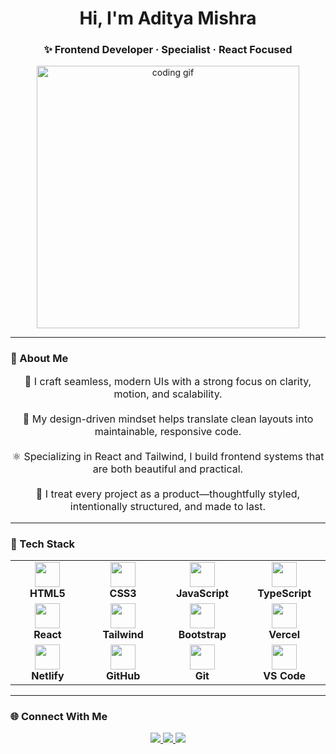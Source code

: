 <h1 align="center">Hi, I'm Aditya Mishra</h1>
<h3 align="center">✨ Frontend Developer · Specialist · React Focused</h3>

<p align="center">
  <img src="https://media.giphy.com/media/qgQUggAC3Pfv687qPC/giphy.gif" width="420" alt="coding gif" />
</p>

---

### 📌 About Me

<p align="center" style="font-size: 16px">
🚀 I craft seamless, modern UIs with a strong focus on clarity, motion, and scalability.<br><br>
🎨 My design-driven mindset helps translate clean layouts into maintainable, responsive code.<br><br>
⚛️ Specializing in React and Tailwind, I build frontend systems that are both beautiful and practical.<br><br>
🧠 I treat every project as a product—thoughtfully styled, intentionally structured, and made to last.
</p>

---

### 🧠 Tech Stack

<table align="center">
  <tr>
    <td align="center" width="140">
      <img src="https://cdn.jsdelivr.net/gh/devicons/devicon/icons/html5/html5-original.svg" width="40" /><br/>
      <strong>HTML5</strong>
    </td>
    <td align="center" width="140">
      <img src="https://cdn.jsdelivr.net/gh/devicons/devicon/icons/css3/css3-original.svg" width="40" /><br/>
      <strong>CSS3</strong>
    </td>
    <td align="center" width="140">
      <img src="https://cdn.jsdelivr.net/gh/devicons/devicon/icons/javascript/javascript-original.svg" width="40" /><br/>
      <strong>JavaScript</strong>
    </td>
    <td align="center" width="140">
      <img src="https://cdn.jsdelivr.net/gh/devicons/devicon/icons/typescript/typescript-original.svg" width="40" /><br/>
      <strong>TypeScript</strong>
    </td>
  </tr>
  <tr>
    <td align="center" width="140">
      <img src="https://cdn.jsdelivr.net/gh/devicons/devicon/icons/react/react-original.svg" width="40" /><br/>
      <strong>React</strong>
    </td>
    <td align="center" width="140">
      <img src="https://cdn.jsdelivr.net/gh/devicons/devicon/icons/tailwindcss/tailwindcss-original.svg" width="40" /><br/>
      <strong>Tailwind</strong>
    </td>
    <td align="center" width="140">
      <img src="https://cdn.jsdelivr.net/gh/devicons/devicon/icons/bootstrap/bootstrap-original.svg" width="40" /><br/>
      <strong>Bootstrap</strong>
    </td>
    <td align="center" width="140">
      <img src="https://assets.vercel.com/image/upload/front/assets/design/vercel-triangle-black.svg" width="40" /><br/>
      <strong>Vercel</strong>
    </td>
  </tr>
  <tr>
    <td align="center" width="140">
      <img src="https://www.vectorlogo.zone/logos/netlify/netlify-icon.svg" width="40" /><br/>
      <strong>Netlify</strong>
    </td>
    <td align="center" width="140">
      <img src="https://cdn.jsdelivr.net/gh/devicons/devicon/icons/github/github-original.svg" width="40" /><br/>
      <strong>GitHub</strong>
    </td>
    <td align="center" width="140">
      <img src="https://cdn.jsdelivr.net/gh/devicons/devicon/icons/git/git-original.svg" width="40" /><br/>
      <strong>Git</strong>
    </td>
    <td align="center" width="140">
      <img src="https://cdn.jsdelivr.net/gh/devicons/devicon/icons/vscode/vscode-original.svg" width="40" /><br/>
      <strong>VS Code</strong>
    </td>
  </tr>
</table>

---

### 🌐 Connect With Me

<p align="center">
  <a href="mailto:adityamernstack@gmail.com">
    <img src="https://img.shields.io/badge/Gmail-adityamernstack%40gmail.com-D14836?style=flat-square&logo=gmail&logoColor=white" />
  </a>
  <a href="https://linkedin.com/in/adityamishra" target="_blank">
    <img src="https://img.shields.io/badge/LinkedIn-Aditya%20Mishra-0A66C2?style=flat-square&logo=linkedin&logoColor=white" />
  </a>
  <a href="https://discord.com/users/REPLACE_WITH_ID" target="_blank">
    <img src="https://img.shields.io/badge/Discord-chupmanyu-5865F2?style=flat-square&logo=discord&logoColor=white" />
  </a>
</p>
